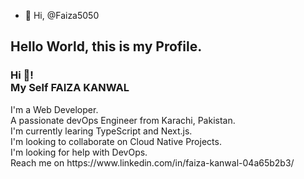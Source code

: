 - 👋 Hi, @Faiza5050

<h2>Hello World, this is my Profile.</h2>
<h3 align="left">Hi 👋!<br> 
My Self FAIZA KANWAL</h3>
I'm a Web Developer.<br>
A passionate devOps Engineer from Karachi, Pakistan.<br>
I'm currently learing TypeScript and Next.js.<br>
I'm looking to collaborate on Cloud Native Projects.<br>
I'm looking for help with DevOps.<br>
Reach me on https://www.linkedin.com/in/faiza-kanwal-04a65b2b3/

<!---
Faiza5050/Faiza5050 is a ✨ special ✨ repository because its `README.md` (this file) appears on your GitHub profile.
You can click the Preview link to take a look at your changes.
--->
